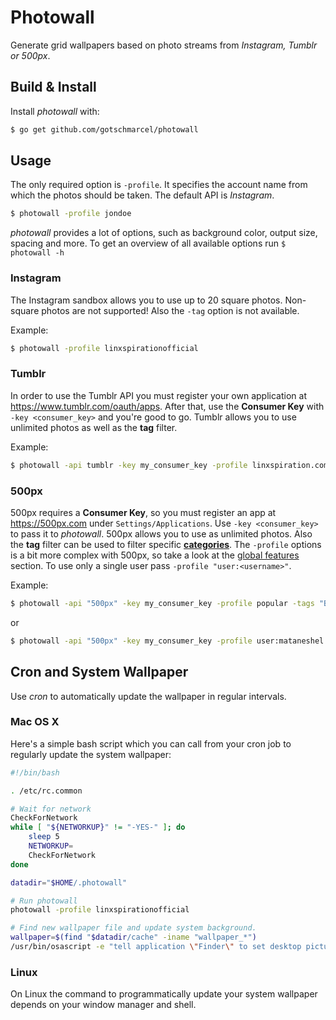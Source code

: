 # Photowall

Generate grid wallpapers based on photo streams from *Instagram, Tumblr or 500px*.

## Build & Install

Install *photowall* with:

```bash
$ go get github.com/gotschmarcel/photowall
```

## Usage

The only required option is `-profile`. It specifies the account name from which the photos should be taken. The default
API is *Instagram*.

```bash
$ photowall -profile jondoe
```

*photowall* provides a lot of options, such as background color, output size, spacing and more. To
get an overview of all available options run `$ photowall -h`

### Instagram

The Instagram sandbox allows you to use up to 20 square photos. Non-square photos are not supported! Also the
`-tag` option is not available.

Example:

```bash
$ photowall -profile linxspirationofficial
```

### Tumblr

In order to use the Tumblr API you must register your own application at <https://www.tumblr.com/oauth/apps>.
After that, use the **Consumer Key** with `-key <consumer_key>` and you're good to go. Tumblr allows you to use unlimited photos as well as the **tag** filter.

Example:

```bash
$ photowall -api tumblr -key my_consumer_key -profile linxspiration.com -tags architecture
```

### 500px

500px requires a **Consumer Key**, so you must register an app at <https://500px.com> under `Settings/Applications`.
Use `-key <consumer_key>` to pass it to *photowall*. 500px allows you to use as unlimited photos. Also the **tag** filter
can be used to filter specific [**categories**](https://github.com/500px/api-documentation/blob/master/basics/formats_and_terms.md#categories).
The `-profile` options is a bit more complex with 500px, so take a look at the [global features](https://github.com/500px/api-documentation/blob/master/endpoints/photo/GET_photos.md#global-features) section. To use only a single user pass `-profile "user:<username>"`.

Example:

```bash
$ photowall -api "500px" -key my_consumer_key -profile popular -tags "Black and White,Animals"
```

or

```bash
$ photowall -api "500px" -key my_consumer_key -profile user:mataneshel -tags "Black and White"
```

## Cron and System Wallpaper

Use *cron* to automatically update the wallpaper in regular intervals.

### Mac OS X

Here's a simple bash script which you can call from your cron job to regularly update the system
wallpaper:

```bash
#!/bin/bash

. /etc/rc.common

# Wait for network
CheckForNetwork
while [ "${NETWORKUP}" != "-YES-" ]; do
	sleep 5
	NETWORKUP=
	CheckForNetwork
done

datadir="$HOME/.photowall"

# Run photowall
photowall -profile linxspirationofficial

# Find new wallpaper file and update system background.
wallpaper=$(find "$datadir/cache" -iname "wallpaper_*")
/usr/bin/osascript -e "tell application \"Finder\" to set desktop picture to POSIX file \"$wallpaper\""
```

### Linux

On Linux the command to programmatically update your system wallpaper depends on your window manager and shell.

